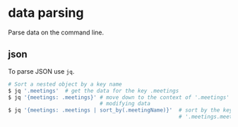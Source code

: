 # data parsing
Parse data on the command line.

## json
To parse JSON use `jq`.

```sh
# Sort a nested object by a key name
$ jq '.meetings'  # get the data for the key .meetings
$ jq '{meetings: .meetings}' # move down to the context of '.meetings' without
                             # modifying data
$ jq '{meetings: .meetings | sort_by(.meetingName)}'  # sort by the key
                                                      # '.meetings.meetingName'
```
